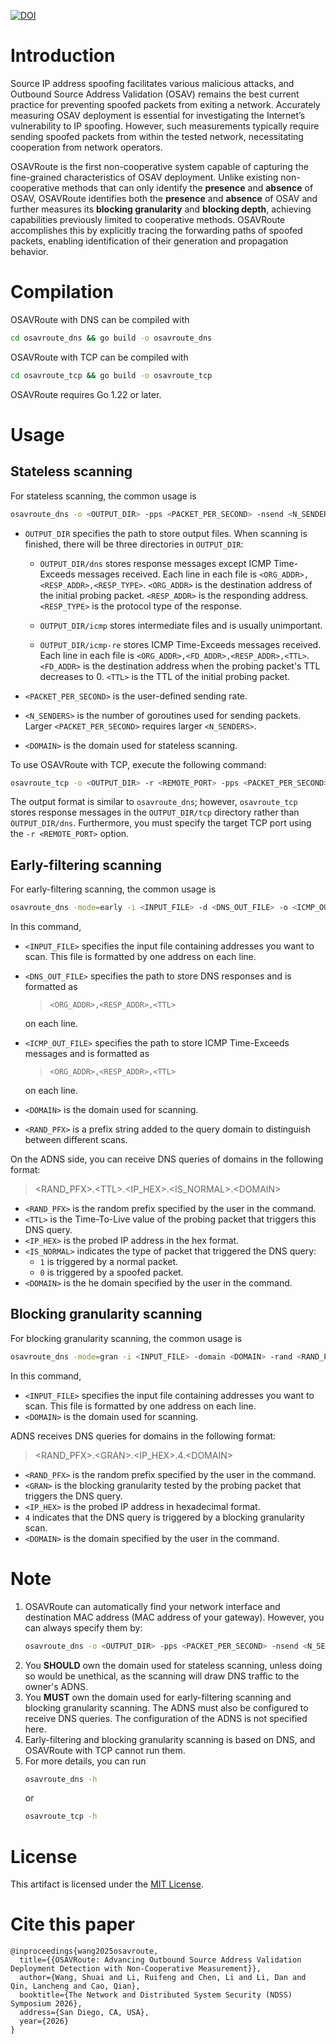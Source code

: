 [![DOI](https://img.shields.io/badge/doi-10.6084/m9.figshare.30000817.v1-blue.svg?style=flat&labelColor=whitesmoke&logo=data%3Aimage%2Fpng%3Bbase64%2CiVBORw0KGgoAAAANSUhEUgAAAB8AAAAfCAYAAAAfrhY5AAAJsklEQVR42qWXd1DTaRrHf%2BiB2Hdt5zhrAUKz4IKEYu9IGiGFFJJQ0gkJCAKiWFDWBRdFhCQUF3UVdeVcRQEBxUI3yY9iEnQHb3bdW1fPubnyz%2F11M7lvEHfOQee2ZOYzPyDv%2B3yf9%2Fk95YX4fx%2BltfUt08GcFEuPR4U9hDDZ%2FVngIlhb%2FSiI6InkTgLzgDcgfvtnovhH4BzoVlrbwr55QnhCtBW4QHXnFrZbPBaQoBh4%2FSYH2EnpBEtqcDMVzB93wA%2F8AFwa23XFGcc8CkT3mxz%2BfXWtq9T9IQlLIXYEuHojudb%2BCM7Hgdq8ydi%2FAHiBXyY%2BLjwFlAEnS6Jnar%2FvnQVhvdzasad0eKvWZKe8hvDB2ofLZ%2FZEcWsh%2BhyIuyO5Bxs2iZIE4nRv7NWAb0EO8AC%2FWPxjYAWuOEX2MSXZVgPxzmRL3xKz3ScGpx6p6QnOx4mDIFqO0w6Q4fEhO5IzwxlSwyD2FYHzwAW%2BAZ4fEsf74gCumykwNHskLM7taQxLYjjIyy8MUtraGhTWdkfhkFJqtvuVl%2F9l2ZquDfEyrH8B0W06nnpH3JtIyRGpH1iJ6SfxDIHjRXHJmdQjLpfHeN54gnfFx4W9QRnovx%2FN20aXZeTD2J84hn3%2BqoF2Tqr14VqTPUCIcP%2B5%2Fly4qC%2BUL3sYxSvNj1NwsVYPsWdMUfomsdkYm3Tj0nbV0N1wRKwFe1MgKACDIBdMAhPE%2FwicwNWxll8Ag40w%2BFfhibJkGHmutjYeQ8gVlaN%2BjO51nDysa9TwNUFMqaGbKdRJZFfOJSp6mkRKsv0rRIpEVWjAvyFkxNOEpwvcAVPfEe%2Bl8ojeNTx3nXLBcWRrYGxSRjDEk0VlpxYrbe1ZmaQ5xuT0u3r%2B2qe5j0J5uytiZPGsRL2Jm32AldpxPUNJ3jmmsN4x62z1cXrbedXBQf2yvIFCeZrtyicZZG2U2nrrBJzYorI2EXLrvTfCSB43s41PKEvbZDEfQby6L4JTj%2FfIwam%2B4%2BwucBu%2BDgNK05Nle1rSt9HvR%2FKPC4U6LTfvUIaip1mjIa8fPzykii23h2eanT57zQ7fsyYH5QjywwlooAUcAdOh5QumgTHx6aAO7%2FL52eaQNEShrxfhL6albEDmfhGflrsT4tps8gTHNOJbeDeBlt0WJWDHSgxs6cW6lQqyg1FpD5ZVDfhn1HYFF1y4Eiaqa18pQf3zzYMBhcanlBjYfgWNayAf%2FASOgklu8bmgD7hADrk4cRlOL7NSOewEcbqSmaivT33QuFdHXj5sdvjlN5yMDrAECmdgDWG2L8P%2BAKLs9ZLZ7dJda%2BB4Xl84t7QvnKfvpXJv9obz2KgK8dXyqISyV0sXGZ0U47hOA%2FAiigbEMECJxC9aoKp86re5O5prxOlHkcksutSQJzxZRlPZmrOKhsQBF5zEZKybUC0vVjG8PqOnhOq46qyDTDnj5gZBriWCk4DvXrudQnXQmnXblebhAC2cCB6zIbM4PYgGl0elPSgIf3iFEA21aLdHYLHUQuVkpgi02SxFdrG862Y8ymYGMvXDzUmiX8DS5vKZyZlGmsSgQqfLub5RyLNS4zfDiZc9Edzh%2FtCE%2BX8j9k%2FqWB071rcZyMImne1SLkL4GRw4UPHMV3jjwEYpPG5uW5fAEot0aTSJnsGAwHJi2nvF1Y5OIqWziVCQd5NT7t6Q8guOSpgS%2Fa1dSRn8JGGaCD3BPXDyQRG4Bqhu8XrgAp0yy8DMSvvyVXDgJcJTcr1wQ2BvFKf65jqhvmxXUuDpGBlRvV36XvGjQzLi8KAKT2lYOnmxQPGorURSV0NhyTIuIyqOmKTMhQ%2BieEsgOgpc4KBbfDM4B3SIgFljvfHF6cef7qpyLBXAiQcXvg5l3Iunp%2FWv4dH6qFziO%2BL9PbrimQ9RY6MQphEfGUpOmma7KkGzuS8sPUFnCtIYcKCaI9EXo4HlQLgGrBjbiK5EqMj2AKWt9QWcIFMtnVvQVDQV9lXJJqdPVtUQpbh6gCI2Ov1nvZts7yYdsnvRgxiWFOtNJcOMVLn1vgptVi6qrNiFOfEjHCDB3J%2BHDLqUB77YgQGwX%2Fb1eYna3hGKdlqJKIyiE4nSbV8VFgxmxR4b5mVkkeUhMgs5YTi4ja2XZ009xJRHdkfwMi%2BfocaancuO7h%2FMlcLOa0V%2FSw6Dq47CumRQAKhgbOP8t%2BMTjuxjJGhXCY6XpmDDFqWlVYbQ1aDJ5Cptdw4oLbf3Ck%2BdWkVP0LpH7s9XLPXI%2FQX8ws%2Bj2In63IcRvOOo%2BTTjiN%2BlssfRsanW%2B3REVKoavBOAPTXABW4AL7e4NygHdpAKBscmlDh9Jysp4wxbnUNna3L3xBvyE1jyrGIkUHaqQMuxhHElV6oj1picvgL1QEuS5PyZTEaivqh5vUCKJqOuIgPFGESns8kyFk7%2FDxyima3cYxi%2FYOQCj%2F%2B9Ms2Ll%2Bhn4FmKnl7JkGXQGDKDAz9rUGL1TIlBpuJr9Be2JjK6qPzyDg495UxXYF7JY1qKimw9jWjF0iV6DRIqE%2B%2FeWG0J2ofmZTk0mLYVd4GLiFCOoKR0Cg727tWq981InYynvCuKW43aXgEjofVbxIqrm0VL76zlH3gQzWP3R3Bv9oXxclrlO7VVtgBRpSP4hMFWJ8BrUSBCJXC07l40X4jWuvtc42ofNCxtlX2JH6bdeojXgTh5TxOBKEyY5wvBE%2BACh8BtOPNPkApjoxi5h%2B%2FFMQQNpWvZaMH7MKFu5Ax8HoCQdmGkJrtnOiLHwD3uS5y8%2F2xTSDrE%2F4PT1yqtt6vGe8ldMBVMEPd6KwqiYECHDlfbvzphcWP%2BJiZuL5swoWQYlS%2Br7Yu5mNUiGD2retxBi9fl6RDGn4Ti9B1oyYy%2BMP5G87D%2FCpRlvdnuy0PY6RC8BzTA40NXqckQ9TaOUDywkYsudxJzPgyDoAWn%2BB6nEFbaVxxC6UXjJiuDkW9TWq7uRBOJocky9iMfUhGpv%2FdQuVVIuGjYqACbXf8aa%2BPeYNIHZsM7l4s5gAQuUAzRUoT51hnH3EWofXf2vkD5HJJ33vwE%2FaEWp36GHr6GpMaH4AAPuqM5eabH%2FhfG9zcCz4nN6cPinuAw6IHwtvyB%2FdO1toZciBaPh25U0ducR2PI3Zl7mokyLWKkSnEDOg1x5fCsJE9EKhH7HwFNhWMGMS7%2BqxyYsbHHRUDUH4I%2FAheQY7wujJNnFUH4KdCju83riuQeHU9WEqNzjsJFuF%2FdTDAZ%2FK7%2F1WaAU%2BAWymT59pVMT4g2AxcwNa0XEBDdBDpAPvgDIH73R25teeuAF5ime2Ul0OUIiG4GpSAEJeYW9wDTf43wfwHgHLKJoPznkwAAAABJRU5ErkJggg%3D%3D)](https://doi.org/10.6084/m9.figshare.30000817.v1)

# Introduction

Source IP address spoofing facilitates various malicious attacks, and Outbound Source Address Validation (OSAV) remains the best current practice for preventing spoofed packets from exiting a network. Accurately measuring OSAV deployment is essential for investigating the Internet’s vulnerability to IP spoofing. However, such measurements typically require sending spoofed packets from within the tested network, necessitating cooperation from network operators.

OSAVRoute is the first non-cooperative system capable of capturing the fine-grained characteristics of OSAV deployment. Unlike existing non-cooperative methods that can only identify the **presence** and **absence** of OSAV, OSAVRoute identifies both the **presence** and **absence** of OSAV and further measures its **blocking granularity** and **blocking depth**, achieving capabilities previously limited to cooperative methods. OSAVRoute accomplishes this by explicitly tracing the forwarding paths of spoofed packets, enabling identification of their generation and propagation behavior.

# Compilation
OSAVRoute with DNS can be compiled with
```bash
cd osavroute_dns && go build -o osavroute_dns
```
OSAVRoute with TCP can be compiled with
```bash
cd osavroute_tcp && go build -o osavroute_tcp
```
OSAVRoute requires Go 1.22 or later.

# Usage

## Stateless scanning
For stateless scanning, the common usage is
```bash
osavroute_dns -o <OUTPUT_DIR> -pps <PACKET_PER_SECOND> -nsend <N_SENDERS> -domain <DOMAIN>
```
- `OUTPUT_DIR` specifies the path to store output files. When scanning is finished, there will be three directories in `OUTPUT_DIR`:

   - `OUTPUT_DIR/dns` stores response messages except ICMP Time-Exceeds messages received. Each line in each file is `<ORG_ADDR>,<RESP_ADDR>,<RESP_TYPE>`. `<ORG_ADDR>` is the destination address of the initial probing packet. `<RESP_ADDR>` is the responding address. `<RESP_TYPE>` is the protocol type of the response.

   - `OUTPUT_DIR/icmp` stores intermediate files and is usually unimportant.

   - `OUTPUT_DIR/icmp-re` stores ICMP Time-Exceeds messages received. Each line in each file is `<ORG_ADDR>,<FD_ADDR>,<RESP_ADDR>,<TTL>`. `<FD_ADDR>` is the destination address when the probing packet's TTL decreases to 0. `<TTL>` is the TTL of the initial probing packet.

- `<PACKET_PER_SECOND>` is the user-defined sending rate. 
- `<N_SENDERS>` is the number of goroutines used for sending packets. Larger `<PACKET_PER_SECOND>` requires larger `<N_SENDERS>`.

- `<DOMAIN>` is the domain used for stateless scanning.

To use OSAVRoute with TCP, execute the following command:
```bash
osavroute_tcp -o <OUTPUT_DIR> -r <REMOTE_PORT> -pps <PACKET_PER_SECOND> -nsend <N_SENDERS>
```
The output format is similar to `osavroute_dns`; however, `osavroute_tcp` stores response messages in the `OUTPUT_DIR/tcp` directory rather than `OUTPUT_DIR/dns`. Furthermore, you must specify the target TCP port using the `-r <REMOTE_PORT>` option.

## Early-filtering scanning
For early-filtering scanning, the common usage is

```bash
osavroute_dns -mode=early -i <INPUT_FILE> -d <DNS_OUT_FILE> -o <ICMP_OUT_FILE> -domain <DOMAIN> -rand <RAND_PFX>
```
In this command,
- `<INPUT_FILE>` specifies the input file containing addresses you want to scan. This file is formatted by one address on each line.
- `<DNS_OUT_FILE>` specifies the path to store DNS responses and is formatted as 
   > `<ORG_ADDR>,<RESP_ADDR>,<TTL>` 

   on each line.
- `<ICMP_OUT_FILE>` specifies the path to store ICMP Time-Exceeds messages and is formatted as 
   > `<ORG_ADDR>,<RESP_ADDR>,<TTL>`

   on each line.
- `<DOMAIN>` is the domain used for scanning.
- `<RAND_PFX>` is a prefix string added to the query domain to distinguish between different scans.

On the ADNS side, you can receive DNS queries of domains in the following format:
> \<RAND_PFX\>.\<TTL\>.\<IP_HEX\>.\<IS_NORMAL\>.\<DOMAIN\>

- `<RAND_PFX>` is the random prefix specified by the user in the command.
- `<TTL>` is the Time-To-Live value of the probing packet that triggers this DNS query.
- `<IP_HEX>` is the probed IP address in the hex format.
- `<IS_NORMAL>` indicates the type of packet that triggered the DNS query:
    - `1` is triggered by a normal packet.
    - `0` is triggered by a spoofed packet.
- `<DOMAIN>` is the he domain specified by the user in the command.

## Blocking granularity scanning
For blocking granularity scanning, the common usage is

```bash
osavroute_dns -mode=gran -i <INPUT_FILE> -domain <DOMAIN> -rand <RAND_PFX>
```
In this command,

- `<INPUT_FILE>` specifies the input file containing addresses you want to scan. This file is formatted by one address on each line. 
- `<DOMAIN>` is the domain used for scanning.

ADNS receives DNS queries for domains in the following format:

> \<RAND_PFX\>.\<GRAN\>.\<IP_HEX\>.4.\<DOMAIN\>

- `<RAND_PFX>` is the random prefix specified by the user in the command.
- `<GRAN>` is the blocking granularity tested by the probing packet that triggers the DNS query.
- `<IP_HEX>` is the probed IP address in hexadecimal format.
- `4` indicates that the DNS query is triggered by a blocking granularity scan.
- `<DOMAIN>` is the domain specified by the user in the command.

# Note
1. OSAVRoute can automatically find your network interface and destination MAC address (MAC address of your gateway). However, you can always specify them by:
   ```bash
   osavroute_dns -o <OUTPUT_DIR> -pps <PACKET_PER_SECOND> -nsend <N_SENDERS> -iface <NETWORK_INTERFACE> -dmac <DEST_MAC>
   ```
2. You **SHOULD** own the domain used for stateless scanning, unless doing so would be unethical, as the scanning will draw DNS traffic to the owner's ADNS.
3. You **MUST** own the domain used for early-filtering scanning and blocking granularity scanning. The ADNS must also be configured to receive DNS queries. The configuration of the ADNS is not specified here.
4. Early-filtering and blocking granularity scanning is based on DNS, and OSAVRoute with TCP cannot run them.
5. For more details, you can run
   ```bash
   osavroute_dns -h
   ```
   or
   ```bash
   osavroute_tcp -h
   ```

# License
This artifact is licensed under the [MIT License](LICENSE.txt).

# Cite this paper

```
@inproceedings{wang2025osavroute,
  title={{OSAVRoute: Advancing Outbound Source Address Validation Deployment Detection with Non-Cooperative Measurement}},
  author={Wang, Shuai and Li, Ruifeng and Chen, Li and Li, Dan and Qin, Lancheng and Cao, Qian},
  booktitle={The Network and Distributed System Security (NDSS) Symposium 2026},
  address={San Diego, CA, USA},
  year={2026}
}
```